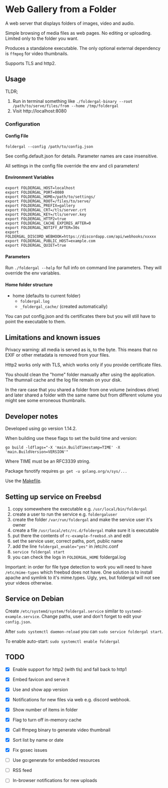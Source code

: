 Web Gallery from a Folder
===

A web server that displays folders of images, video and audio.

Simple browsing of media files as web pages. No editing or uploading.
Limited only to the folder you want.

Produces a standalone executable. The only optional external 
dependency is `ffmpeg` for video thumbnails.

Supports TLS and http2.

Usage
---

TLDR;
1. Run in terminal something like
   `./foldergal-binary --root /path/to/serve/files/from --home /tmp/foldergal`
2. Visit http://localhost:8080

### Configuration

#### Config File

`foldergal --config /path/to/config.json`

See config.default.json for details. Parameter names are case insensitive.

All settings in the config file override the env and cli parameters!

#### Environment Variables
```
export FOLDERGAL_HOST=localhost
export FOLDERGAL_PORT=8080
export FOLDERGAL_HOME=/path/to/settings/
export FOLDERGAL_ROOT=/files/to/serve/
export FOLDERGAL_PREFIX=gallery
export FOLDERGAL_CRT=/tls/server.crt
export FOLDERGAL_KEY=/tls/server.key
export FOLDERGAL_HTTP2=true
export FOLDERGAL_CACHE_EXPIRES_AFTER=0
export FOLDERGAL_NOTIFY_AFTER=30s
export FOLDERGAL_DISCORD_WEBHOOK=https://discordapp.com/api/webhooks/xxxxx
export FOLDERGAL_PUBLIC_HOST=example.com
export FOLDERGAL_QUIET=true
```

#### Parameters

Run `./foldergal --help` for full info on command line parameters. 
They will override the env variables.

#### Home folder structure

* home (defaults to current folder)
  * `foldergal.log`
  * `_foldergal_cache/` (created automatically)
  
You can put config.json and tls certificates there but you will still have 
to point the executable to them.

Limitations and known issues
---

Privacy warning: all media is served as is, to the byte. 
This means that no EXIF or other metadata is removed from your files.

Http2 works only with TLS, which works only if you provide certificate files.

You should clean the "home" folder manually after using the application.
The thumnail cache and the log file remain on your disk.

In the rare case that you shared a folder from one volume (windows drive) and
later shared a folder with the same name but from different volume
you might see some erroneous thumbnails.

Developer notes
---

Developed using go version 1.14.2.

When building use these flags to set the build time and version:
```
go build -ldflags="-X 'main.BuildTimestamp=TIME' -X 'main.BuildVersion=VERSION'"
```
Where TIME must be an RFC3339 string.

Package fsnotify requires `go get -u golang.org/x/sys/...`

Use the [Makefile]().

Setting up service on Freebsd
---

1. copy somewehere the executable e.g. `/usr/local/bin/foldergal`
1. create a user to run the service e.g. `foldergaluser`
1. create the folder `/var/run/foldergal` and make the service user it's owner
1. create a file `/usr/local/etc/rc.d/foldergal` make sure it is executable
1. put there the contents of `rc-example-freebsd.sh` and edit
1. set the service user, correct paths, port, public name
1. add the line `foldergal_enable="yes"` in /etc/rc.conf
1. `service foldergal start`
1. you can check the logs in `FOLDERGAL_HOME` foldergal.log

Important: in order for file type detection to work you will need to have 
`/etc/mime-types` which freebsd does not have. 
One solution is to install apache and symlink to it's mime.types.
Ugly, yes, but foldergal will not see your videos otherwise.

Service on Debian
--

Create `/etc/systemd/system/foldergal.service` similar to 
`systemd-example.service`. Change paths, user and don't forget to 
edit your `config.json`.

After `sudo systemctl daemon-reload` you can `sudo service foldergal start`.

To enable auto-start: `sudo systemctl enable foldergal`

TODO
---

* [x] Enable support for http2 (with tls) and fall back to http1
* [x] Embed favicon and serve it
* [x] Use and show app version
* [x] Notifications for new files via web e.g. discord webhook.
* [x] Show number of items in folder
* [x] Flag to turn off in-memory cache
* [x] Call ffmpeg binary to generate video thumbnail
* [x] Sort list by name or date 
* [x] Fix gosec issues
* [ ] Use go:generate for embedded resources
* [ ] RSS feed
* [ ] In-browser notifications for new uploads

